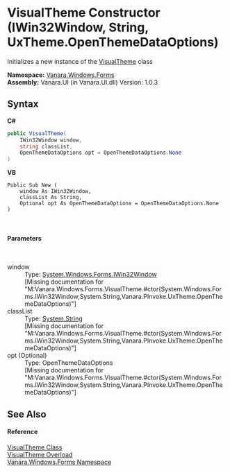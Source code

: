 # VisualTheme Constructor (IWin32Window, String, UxTheme.OpenThemeDataOptions)
 

Initializes a new instance of the <a href="4efb9283-14e3-3c64-ab49-96ce157ac5b4">VisualTheme</a> class

**Namespace:**&nbsp;<a href="c580cf52-4028-70db-28d0-f9b1abc03861">Vanara.Windows.Forms</a><br />**Assembly:**&nbsp;Vanara.UI (in Vanara.UI.dll) Version: 1.0.3

## Syntax

**C#**<br />
``` C#
public VisualTheme(
	IWin32Window window,
	string classList,
	OpenThemeDataOptions opt = OpenThemeDataOptions.None
)
```

**VB**<br />
``` VB
Public Sub New ( 
	window As IWin32Window,
	classList As String,
	Optional opt As OpenThemeDataOptions = OpenThemeDataOptions.None
)
```

<br />

#### Parameters
&nbsp;<dl><dt>window</dt><dd>Type: <a href="http://msdn2.microsoft.com/en-us/library/215475ec" target="_blank">System.Windows.Forms.IWin32Window</a><br />\[Missing <param name="window"/> documentation for "M:Vanara.Windows.Forms.VisualTheme.#ctor(System.Windows.Forms.IWin32Window,System.String,Vanara.PInvoke.UxTheme.OpenThemeDataOptions)"\]</dd><dt>classList</dt><dd>Type: <a href="http://msdn2.microsoft.com/en-us/library/s1wwdcbf" target="_blank">System.String</a><br />\[Missing <param name="classList"/> documentation for "M:Vanara.Windows.Forms.VisualTheme.#ctor(System.Windows.Forms.IWin32Window,System.String,Vanara.PInvoke.UxTheme.OpenThemeDataOptions)"\]</dd><dt>opt (Optional)</dt><dd>Type: OpenThemeDataOptions<br />\[Missing <param name="opt"/> documentation for "M:Vanara.Windows.Forms.VisualTheme.#ctor(System.Windows.Forms.IWin32Window,System.String,Vanara.PInvoke.UxTheme.OpenThemeDataOptions)"\]</dd></dl>

## See Also


#### Reference
<a href="4efb9283-14e3-3c64-ab49-96ce157ac5b4">VisualTheme Class</a><br /><a href="f407b6f1-e1f2-bb06-cc1c-33e3ddeff60e">VisualTheme Overload</a><br /><a href="c580cf52-4028-70db-28d0-f9b1abc03861">Vanara.Windows.Forms Namespace</a><br />